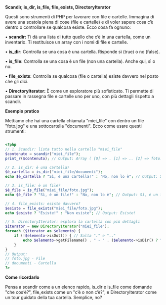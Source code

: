 **Scandir, is_dir, is_file, file_exists, DirectoryIterator**

Questi sono strumenti di PHP per lavorare con file e cartelle. Immagina di avere una scatola piena di cose (file e cartelle) e di voler sapere cosa c’è dentro o controllare se qualcosa esiste. Ecco cosa fa ognuno:

• **scandir:** Ti dà una lista di tutto quello che c’è in una cartella, come un inventario. Ti restituisce un array con i nomi di file e cartelle.

• **is_dir:** Controlla se una cosa è una cartella. Risponde sì (true) o no (false).

• **is_file:** Controlla se una cosa è un file (non una cartella). Anche qui, sì o no.

• **file_exists:** Controlla se qualcosa (file o cartella) esiste davvero nel posto che gli dici.

• **DirectoryIterator:** È come un esploratore più sofisticato. Ti permette di passare in rassegna file e cartelle uno per uno, con più dettagli rispetto a scandir.

**Esempio pratico**

Mettiamo che hai una cartella chiamata "miei_file" con dentro un file "foto.jpg" e una sottocartella "documenti". Ecco come usare questi strumenti:

```php

<?php
// 1. Scandir: lista tutto nella cartella "miei_file"
$contenuto = scandir("miei_file");
print_r($contenuto); // Output: Array ( [0] => . [1] => .. [2] => foto.jpg [3] => documenti )

// 2. is_dir: è una cartella?
$è_cartella = is_dir("miei_file/documenti");
echo $è_cartella ? "Sì, è una cartella!" : "No, non lo è"; // Output: Sì, è una cartella!

// 3. is_file: è un file?
$è_file = is_file("miei_file/foto.jpg");
echo $è_file ? "Sì, è un file!" : "No, non lo è"; // Output: Sì, è un file!

// 4. file_exists: esiste davvero?
$esiste = file_exists("miei_file/foto.jpg");
echo $esiste ? "Esiste!" : "Non esiste"; // Output: Esiste!

// 5. DirectoryIterator: esplora la cartella con più dettagli
$iterator = new DirectoryIterator("miei_file");
foreach ($iterator as $elemento) {
    if (!$elemento->isDot()) { // Salta "." e ".."
        echo $elemento->getFilename() . " - " . ($elemento->isDir() ? "Cartella" : "File") . "\n";
    }
}
// Output:
// foto.jpg - File
// documenti - Cartella
?>
```

**Come ricordarlo**

Pensa a scandir come a un elenco rapido, is_dir e is_file come domande "che cos’è?", file_exists come un "c’è o non c’è?", e DirectoryIterator come un tour guidato della tua cartella. Semplice, no?
